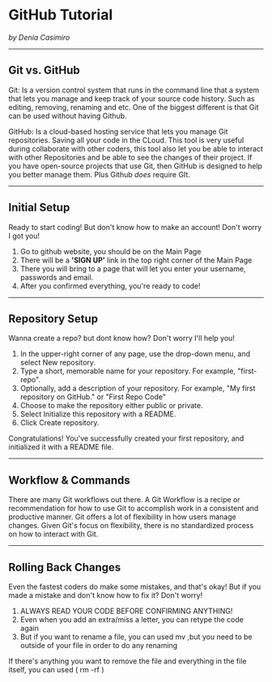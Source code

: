 # GitHub Tutorial

_by Denia Casimiro_

---
## Git vs. GitHub

Git: Is a version control system that runs in the command line that a system that lets you manage and keep track of your source code history. Such as editing, removing, renaming and etc. One of the biggest different is that Git can be used without having Github.

GitHub: Is a cloud-based hosting service that lets you manage Git repositories. Saving all your code in the CLoud. This tool is very useful during collaborate with other coders, this tool also let you be able to interact with other Repositories and be able to see the changes of their project. If you have open-source projects that use Git, then GitHub is designed to help you better manage them. Plus Github _does_ require GIt.


---
## Initial Setup

Ready to start coding! But don't know how to make an account! Don't worry I got you!
1. Go to github website, you should be on the Main Page
2. There will be a **'SIGN UP'** link in the top right corner of the Main Page
3. There you will bring to a page that will let you enter your username, passwords and email.
4. After you confirmed everything, you're ready to code!


---
## Repository Setup
Wanna create a repo? but dont know how? Don't worry I'll help you!
1. In the upper-right corner of any page, use the  drop-down menu, and select New repository.
2. Type a short, memorable name for your repository. For example, "first-repo".
3. Optionally, add a description of your repository. For example, "My first repository on GitHub." or "First Repo Code"
4. Choose to make the repository either public or private.
5. Select Initialize this repository with a README.
6. Click Create repository.

Congratulations! You've successfully created your first repository, and initialized it with a README file.

---
## Workflow & Commands
There are many Git workflows out there. A Git Workflow is a recipe or recommendation for how to use Git to accomplish work in a consistent and productive manner. Git offers a lot of flexibility in how users manage changes. Given Git's focus on flexibility, there is no standardized process on how to interact with Git.



---
## Rolling Back Changes
Even the fastest coders do make some mistakes, and that's okay! But if you made a mistake and don't know how to fix it? Don't worry!
1. ALWAYS READ YOUR CODE BEFORE CONFIRMING ANYTHING!
2. Even when you add an extra/miss a letter, you can retype the code again
3. But if you want to rename a file, you can used mv ,but you need to be outside of your file in order to do any renaming

If there's anything you want to remove the file and everything in the file itself, you can used ( rm -rf )